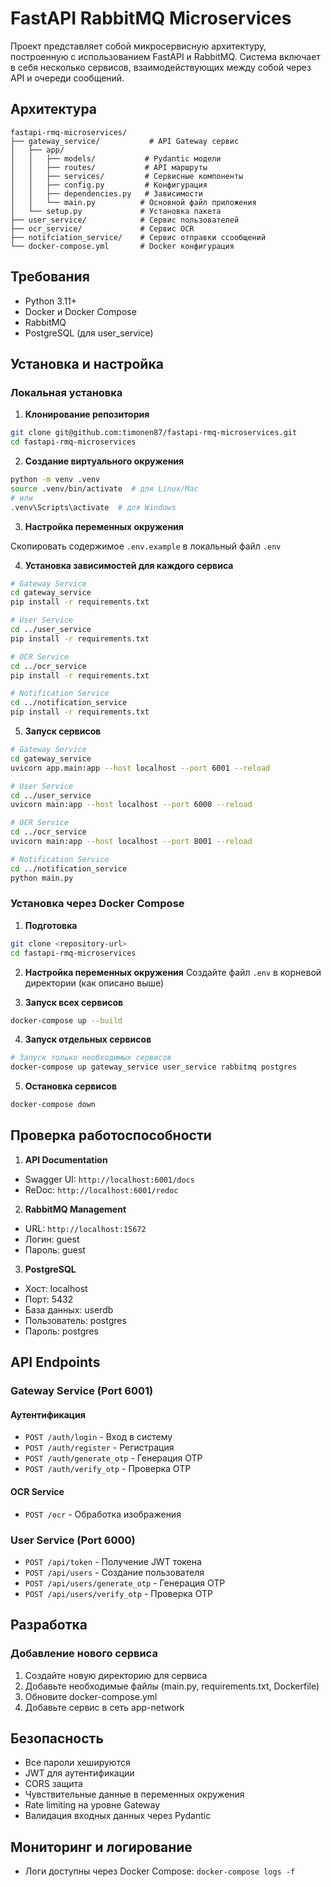 # FastAPI RabbitMQ Microservices

Проект представляет собой микросервисную архитектуру, построенную с использованием FastAPI и RabbitMQ. Система включает в себя несколько сервисов, взаимодействующих между собой через API и очереди сообщений.

## Архитектура

```
fastapi-rmq-microservices/
├── gateway_service/           # API Gateway сервис
│   ├── app/
│   │   ├── models/           # Pydantic модели
│   │   ├── routes/           # API маршруты
│   │   ├── services/         # Сервисные компоненты
│   │   ├── config.py         # Конфигурация
│   │   ├── dependencies.py   # Зависимости
│   │   └── main.py          # Основной файл приложения
│   └── setup.py             # Установка пакета
├── user_service/            # Сервис пользователей
├── ocr_service/             # Сервис OCR
├── notifciation_service/    # Сервис отправки ссообщений
└── docker-compose.yml       # Docker конфигурация
```

## Требования

- Python 3.11+
- Docker и Docker Compose
- RabbitMQ
- PostgreSQL (для user_service)

## Установка и настройка

### Локальная установка

1. **Клонирование репозитория**
```bash
git clone git@github.com:timonen87/fastapi-rmq-microservices.git
cd fastapi-rmq-microservices
```

2. **Создание виртуального окружения**
```bash
python -m venv .venv
source .venv/bin/activate  # для Linux/Mac
# или
.venv\Scripts\activate  # для Windows
```

3. **Настройка переменных окружения**
 
Скопировать содержимое `.env.example` в локальный файл `.env`


4. **Установка зависимостей для каждого сервиса**
```bash
# Gateway Service
cd gateway_service
pip install -r requirements.txt

# User Service
cd ../user_service
pip install -r requirements.txt

# OCR Service
cd ../ocr_service
pip install -r requirements.txt

# Notification Service
cd ../notification_service
pip install -r requirements.txt
```

5. **Запуск сервисов**
```bash
# Gateway Service
cd gateway_service
uvicorn app.main:app --host localhost --port 6001 --reload

# User Service
cd ../user_service
uvicorn main:app --host localhost --port 6000 --reload

# OCR Service
cd ../ocr_service
uvicorn main:app --host localhost --port 8001 --reload

# Notification Service
cd ../notification_service
python main.py
```

### Установка через Docker Compose

1. **Подготовка**
```bash
git clone <repository-url>
cd fastapi-rmq-microservices
```

2. **Настройка переменных окружения**
Создайте файл `.env` в корневой директории (как описано выше)

3. **Запуск всех сервисов**
```bash
docker-compose up --build
```

4. **Запуск отдельных сервисов**
```bash
# Запуск только необходимых сервисов
docker-compose up gateway_service user_service rabbitmq postgres
```

5. **Остановка сервисов**
```bash
docker-compose down
```

## Проверка работоспособности

1. **API Documentation**
- Swagger UI: `http://localhost:6001/docs`
- ReDoc: `http://localhost:6001/redoc`

2. **RabbitMQ Management**
- URL: `http://localhost:15672`
- Логин: guest
- Пароль: guest

3. **PostgreSQL**
- Хост: localhost
- Порт: 5432
- База данных: userdb
- Пользователь: postgres
- Пароль: postgres

## API Endpoints

### Gateway Service (Port 6001)

#### Аутентификация
- `POST /auth/login` - Вход в систему
- `POST /auth/register` - Регистрация
- `POST /auth/generate_otp` - Генерация OTP
- `POST /auth/verify_otp` - Проверка OTP

#### OCR Service
- `POST /ocr` - Обработка изображения

### User Service (Port 6000)
- `POST /api/token` - Получение JWT токена
- `POST /api/users` - Создание пользователя
- `POST /api/users/generate_otp` - Генерация OTP
- `POST /api/users/verify_otp` - Проверка OTP

## Разработка

### Добавление нового сервиса

1. Создайте новую директорию для сервиса
2. Добавьте необходимые файлы (main.py, requirements.txt, Dockerfile)
3. Обновите docker-compose.yml
4. Добавьте сервис в сеть app-network


## Безопасность

- Все пароли хешируются
- JWT для аутентификации
- CORS защита
- Чувствительные данные в переменных окружения
- Rate limiting на уровне Gateway
- Валидация входных данных через Pydantic

## Мониторинг и логирование

- Логи доступны через Docker Compose: `docker-compose logs -f`

